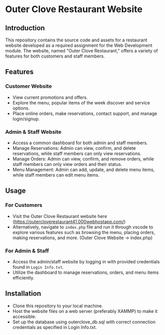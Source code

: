 # Outer Clove Restaurant Website
## Introduction
This repository contains the source code and assets for a restaurant website developed as a required assignment for the Web Development module. The website, named "Outer Clove Restaurant,"
offers a variety of features for both customers and staff members.

## Features
### Customer Website
- View current promotions and offers.
- Explore the menu, popular items of the week discover and service options.
- Place online orders, make reservations, contact support, and manage login/signup.

### Admin & Staff Website
- Access a common dashboard for both admin and staff members.
- Manage Reservations: Admin can view, confirm, and delete reservations, while staff members can only view reservations.
- Manage Orders: Admin can view, confirm, and remove orders, while staff members can only view orders and their status.
- Menu Management: Admin can add, update, and delete menu items, while staff members can edit menu items.
  
## Usage
### For Customers
- Visit the Outer Clove Restaurant website here (https://outercloverestaurant41.000webhostapp.com/) 
- Alternatively, navigate to `index.php` file and run it through vscode to explore various features such as browsing the menu, placing orders, making reservations, and more.
(Outer Clove Website -> index.php)

### For Admin & Staff
- Access the admin/staff website by logging in with provided credentials found in `Login Info.txt`.
- Utilize the dashboard to manage reservations, orders, and menu items efficiently.
  
## Installation
- Clone this repository to your local machine.
- Host the website files on a web server (preferably XAMMP) to make it accessible.
- Set up the database using outerclove_db.sql with correct connection credentials as specified in Login Info.txt.


